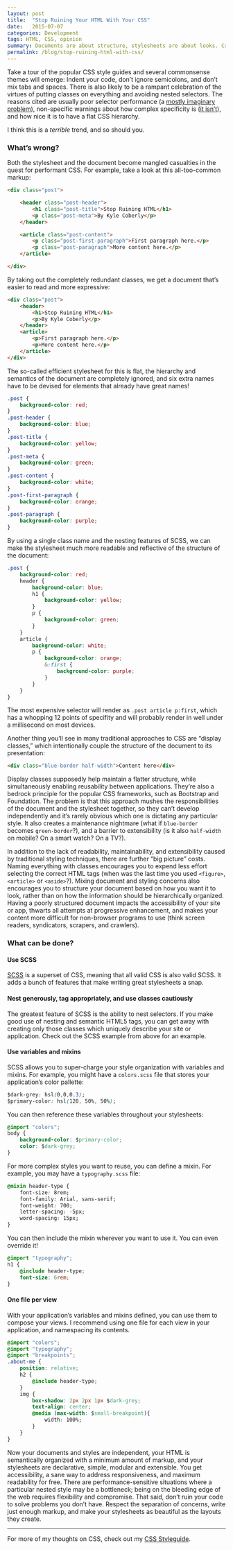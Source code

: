 ```yaml
---
layout: post
title:  "Stop Ruining Your HTML With Your CSS"
date:   2015-07-07
categories: Development
tags: HTML, CSS, opinion
summary: Documents are about structure, stylesheets are about looks. Can we please start keeping them that way?
permalink: /blog/stop-ruining-html-with-css/
---
```


Take a tour of the popular CSS style guides and several commonsense themes will emerge: Indent your code, don&rsquo;t ignore semicolons, and don&rsquo;t mix tabs and spaces. There is also likely to be a rampant celebration of the virtues of putting classes on everything and avoiding nested selectors. The reasons cited are usually poor selector performance (a [mostly imaginary problem](http://benfrain.com/css-performance-revisited-selectors-bloat-expensive-styles/)), non-specific warnings about how complex specificity is ([it isn&rsquo;t](http://www.w3.org/TR/css3-selectors/#specificity)), and how nice it is to have a flat CSS hierarchy. 

I think this is a *terrible* trend, and so should you.

### What&rsquo;s wrong?
Both the stylesheet and the document become mangled casualties in the quest for performant CSS. For example, take a look at this all-too-common markup:

```html
<div class="post">

    <header class="post-header">
        <h1 class="post-title">Stop Ruining HTML</h1>
        <p class="post-meta">By Kyle Coberly</p>
    </header>

    <article class="post-content">
        <p class="post-first-paragraph">First paragraph here.</p> 
        <p class="post-paragraph">More content here.</p> 
    </article>

</div>
```

By taking out the completely redundant classes, we get a document that&rsquo;s easier to read and more expressive:

```html
<div class="post">
    <header>
        <h1>Stop Ruining HTML</h1>
        <p>By Kyle Coberly</p>
    </header>
    <article>
        <p>First paragraph here.</p>
        <p>More content here.</p>
    </article>
</div>
```

The so-called efficient stylesheet for this is flat, the hierarchy and semantics of the document are completely ignored, and six extra names have to be devised for elements that already have great names!

```css
.post {
    background-color: red;
}
.post-header {
    background-color: blue;
}
.post-title {
    background-color: yellow;
}
.post-meta {
    background-color: green;
}
.post-content {
    background-color: white;
}
.post-first-paragraph {
    background-color: orange;
}
.post-paragraph {
    background-color: purple;
}
```

By using a single class name and the nesting features of SCSS, we can make the stylesheet much more readable and reflective of the structure of the document:

```css
.post {
    background-color: red;
    header {
        background-color: blue;
        h1 {
            background-color: yellow;
        }
        p {
            background-color: green;
        }
    }
    article {
        background-color: white;
        p {
            background-color: orange;
            &:first {
                background-color: purple;
            }
        }
    }
}
```

The most expensive selector will render as `.post article p:first`, which has a whopping 12 points of specifity and will probably render in well under a millisecond on most devices.

Another thing you&rsquo;ll see in many traditional approaches to CSS are &ldquo;display classes,&rdquo; which intentionally couple the structure of the document to its presentation:

```html
<div class="blue-border half-width">Content here</div>
``` 

Display classes supposedly help maintain a flatter structure, while simultaneously enabling reusability between applications. They&rsquo;re also a bedrock principle for the popular CSS frameworks, such as Bootstrap and Foundation. The problem is that this approach mushes the responsibilities of the document and the stylesheet together, so they can&rsquo;t develop independently and it&rsquo;s rarely obvious which one is dictating any particular style. It also creates a maintenance nightmare (what if `blue-border` becomes `green-border`?), and a barrier to extensibility (is it also `half-width` on mobile? On a smart watch? On a TV?).

In addition to the lack of readability, maintainability, and extensibility caused by traditional styling techniques, there are further &ldquo;big picture&rdquo; costs. Naming everything with classes encourages you to expend less effort selecting the correct HTML tags (when was the last time you used `<figure>`, `<article>` or `<aside>`?). Mixing document and styling concerns also encourages you to structure your document based on how you want it to look, rather than on how the information should be hierarchically organized. Having a poorly structured document impacts the accessibility of your site or app, thwarts all attempts at progressive enhancement, and makes your content more difficult for non-browser programs to use (think screen readers, syndicators, scrapers, and crawlers). 

### What can be done?

#### **Use SCSS**

[SCSS](http://sass-lang.com/) is a superset of CSS, meaning that all valid CSS is also valid SCSS. It adds a bunch of features that make writing great stylesheets a snap.



#### **Nest generously, tag appropriately, and use classes cautiously**

The greatest feature of SCSS is the ability to nest selectors. If you make good use of nesting and semantic HTML5 tags, you can get away with creating only those classes which uniquely describe your site or application. Check out the SCSS example from above for an example.

#### **Use variables and mixins**

SCSS allows you to super-charge your style organization with variables and mixins. For example, you might have a `colors.scss` file that stores your application&rsquo;s color pallette:

```css
$dark-grey: hsl(0,0,0.3);
$primary-color: hsl(120, 50%, 50%);
```

You can then reference these variables throughout your stylesheets:

```css
@import "colors";
body {
    background-color: $primary-color;
    color: $dark-grey;
}
```

For more complex styles you want to reuse, you can define a mixin. For example, you may have a `typography.scss` file:

```css
@mixin header-type {
    font-size: 8rem;
    font-family: Arial, sans-serif;
    font-weight: 700;
    letter-spacing: -5px;
    word-spacing: 15px;
}
```

You can then include the mixin wherever you want to use it. You can even override it!

```css
@import "typography";
h1 {
    @include header-type;
    font-size: 6rem;
}
```

#### **One file per view**

With your application&rsquo;s variables and mixins defined, you can use them to compose your views. I recommend using one file for each view in your application, and namespacing its contents.

```css
@import "colors";
@import "typography";
@import "breakpoints";
.about-me {
    position: relative;
    h2 {
        @include header-type;
    }
    img {
        box-shadow: 2px 2px 1px $dark-grey;
        text-align: center;
        @media (max-width: $small-breakpoint){
            width: 100%;
        }
    }
}
```

Now your documents and styles are independent, your HTML is semantically organized with a minimum amount of markup, and your stylesheets are declarative, simple, modular and extensible. You get accessibility, a sane way to address responsiveness, and maximum readability for free. There are performance-sensitive situations where a particular nested style may be a bottleneck; being on the bleeding edge of the web requires flexibility and compromise. That said, don&rsquo;t ruin your code to solve problems you don&rsquo;t have. Respect the separation of concerns, write just enough markup, and make your stylesheets as beautiful as the layouts they create.

-----

For more of my thoughts on CSS, check out my [CSS Styleguide](https://github.com/kylecoberly/css-style-guide).
